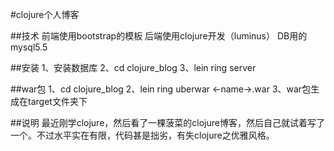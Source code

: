 #clojure个人博客

##技术
前端使用bootstrap的模板
后端使用clojure开发（luminus）
DB用的mysql5.5


##安装
1、安装数据库
2、cd clojure_blog
3、lein ring server

##war包
1、cd clojure_blog
2、lein ring uberwar <-name->.war
3、war包生成在target文件夹下

##说明
最近刚学clojure，然后看了一棵菠菜的clojure博客，然后自己就试着写了一个。不过水平实在有限，代码甚是拙劣，有失clojure之优雅风格。
